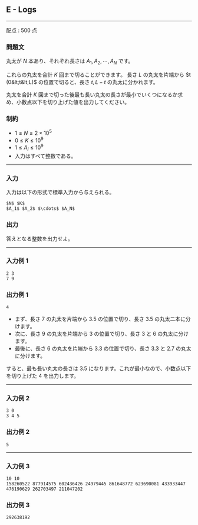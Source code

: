 ## E - Logs
---

配点 : $500$ 点

### 問題文

丸太が $N$ 本あり、それぞれ長さは $A_1,A_2,\cdots,A_N$ です。

これらの丸太を合計 $K$ 回まで切ることができます。
長さ $L$ の丸太を片端から $t (0&lt;t&lt;L)$ の位置で切ると、長さ $t,L-t$ の丸太に分かれます。

丸太を合計 $K$ 回まで切った後最も長い丸太の長さが最小でいくつになるか求め、小数点以下を切り上げた値を出力してください。

### 制約

- $1 \leq N \leq 2 \times 10^5$
- $0 \leq K \leq 10^9$
- $1 \leq A_i \leq 10^9$
- 入力はすべて整数である。

---


### 入力

入力は以下の形式で標準入力から与えられる。

```
$N$ $K$
$A_1$ $A_2$ $\cdots$ $A_N$

```

### 出力

答えとなる整数を出力せよ。

---


### 入力例 1

```
2 3
7 9

```

### 出力例 1

```
4

```

- まず、長さ $7$ の丸太を片端から $3.5$ の位置で切り、長さ $3.5$ の丸太二本に分けます。
- 次に、長さ $9$ の丸太を片端から $3$ の位置で切り、長さ $3$ と $6$ の丸太に分けます。
- 最後に、長さ $6$ の丸太を片端から $3.3$ の位置で切り、長さ $3.3$ と $2.7$ の丸太に分けます。

すると、最も長い丸太の長さは $3.5$ になります。これが最小なので、小数点以下を切り上げた $4$ を出力します。

---


### 入力例 2

```
3 0
3 4 5

```

### 出力例 2

```
5

```

---


### 入力例 3

```
10 10
158260522 877914575 602436426 24979445 861648772 623690081 433933447 476190629 262703497 211047202

```

### 出力例 3

```
292638192

```
